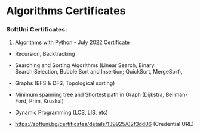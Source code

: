 # Algorithms Certificates
### SoftUni Certificates:

1. Algorithms with Python - July 2022 Certificate

- Recursion, Backtracking
- Searching and Sorting Algorithms (Linear Search, Binary Search;Selection, Bubble Sort and Insertion; QuickSort, MergeSort), 
- Graphs (BFS & DFS, Topological sorting)
- Minimum spanning tree and Shortest path in Graph (Dijkstra, Bellman-Ford, Prim, Kruskal)
- Dynamic Programming (LCS, LIS, etc)

- https://softuni.bg/certificates/details/139925/02f3dd06 (Credential URL)
